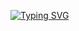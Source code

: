 <a href="https://git.io/typing-svg"><img src="https://readme-typing-svg.herokuapp.com?font=Fira+Code&weight=700&size=30&pause=1000&color=F73F3F&width=435&lines=Hi%2C+I'm+Aaron+Wang!" alt="Typing SVG" /></a>
